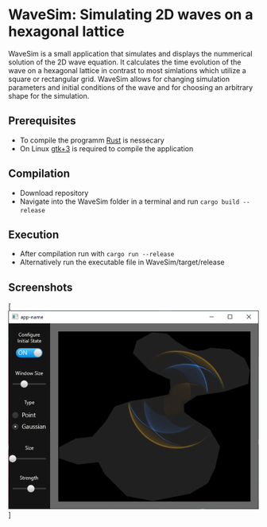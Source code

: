 # WaveSim: Simulating 2D waves on a hexagonal lattice
WaveSim is a small application that simulates and displays the nummerical solution of the 2D wave equation. It calculates the time evolution of the wave on a hexagonal lattice
in contrast to most simlations which utilize a square or rectangular grid. WaveSim allows for changing simulation parameters and initial conditions of the wave and for choosing
an arbitrary shape for the simulation.
## Prerequisites
- To compile the programm [Rust](https://www.rust-lang.org/learn/get-started "Install Rust") is nessecary
- On Linux [gtk+3](https://www.gtk.org/docs/installations/linux/ "GTK installation page") is required to compile the application
## Compilation
- Download repository
- Navigate into the WaveSim folder in a terminal and run ```cargo build --release```
## Execution
- After compilation run with ```cargo run --release```
- Alternatively run the executable file in WaveSim/target/release
## Screenshots
[![Example screenshot](https://raw.githubusercontent.com/MEisebitt/WaveSim/main/screenshots/example_1.png)]
